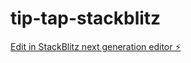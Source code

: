 # tip-tap-stackblitz

[Edit in StackBlitz next generation editor ⚡️](https://stackblitz.com/~/github.com/varun-r-boop/tip-tap-stackblitz)